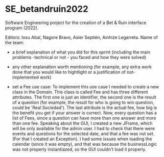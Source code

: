 # SE_betandruin2022
 Software Engineering project for the creation of a Bet &amp; Ruin interface program (2022).

 Editors: Iosu Abal, Nagore Bravo, Asier Septién, Ainhize Legarreta.
 Name of the team: 
 
 
 
 + a brief explanation of what you did for this sprint (including the main problems -technical or not - you faced  and how they were solved)
 
 + any other explanation worth mentioning (for example, any extra work done that you would like to hightlight or a justification of not-implemented work)
 
 
 
 
 
 
 
 
 
 
 
 
 + set a Fee use case:
 To implement this use case I needed to create a new class in the Domain. This class is called Fee and has three different attributes.
 The first one is just an identifier, the second one is the result of a question (for example, the result for who is going to win question, could 
 be 'Real Sociedad'). The last attribute is the actual fee, how big is the benefit you get if your answer is correct.
 Now, every question has a list of Fees, since a question can have more than one answer and more than one fee.
 Speaking about the GUI, I created a new JFrame, which will be only available for the admin user. I had to check that there were events and questions for the selected date, and that a fee was not set.(For that I created an Exception). I had some issues when loading the calendar (since it was empty), and that was because
 the businessLogic was not properly instantiazed, so the GUI couldn't load it properly.